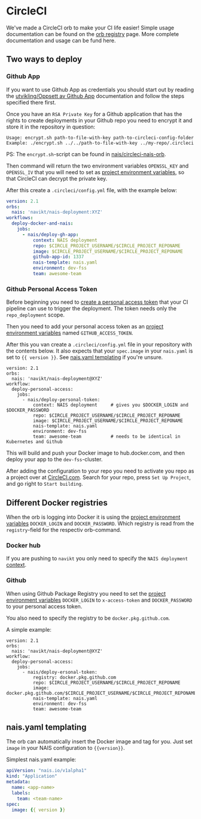 CircleCI
========

We've made a CircleCI orb to make your CI life easier! Simple usage documentation can be found on the [orb registry](https://circleci.com/orbs/registry/orb/navikt/nais-deployment) page. More complete documentation and usage can be fund here.


## Two ways to deploy

### Github App

If you want to use Github App as credentials you should start out by reading the [utvikling/Oppsett av Github App](https://github.com/navikt/utvikling/blob/master/Oppsett%20av%20Github%20App.md) documentation and follow the steps specified there first.

Once you have an `RSA Private Key` for a Github application that has the rights to create deployments in your Github repo you need to encrypt it and store it in the repository in question:

``` shell
Usage: encrypt.sh path-to-file-with-key path-to-circleci-config-folder
Example: ./encrypt.sh ../../path-to-file-with-key ../my-repo/.circleci
```

PS: The `encrypt.sh`-script can be found in [nais/circleci-nais-orb](https://github.com/navikt/circleci-nais-orb/blob/master/encrypt.sh).

Then command will return the two environment variables `OPENSSL_KEY` and `OPENSSL_IV` that you will need to set as [project environment variables](https://circleci.com/docs/2.0/env-vars/#setting-an-environment-variable-in-a-project), so that CircleCI can decrypt the private key.

After this create a `.circleci/config.yml` file, with the example below:
``` yaml
version: 2.1
orbs:
  nais: 'navikt/nais-deployment:XYZ'
workflows:
  deploy-docker-and-nais:
    jobs:
      - nais/deploy-gh-app:
          context: NAIS deployment
          repo: $CIRCLE_PROJECT_USERNAME/$CIRCLE_PROJECT_REPONAME
          image: $CIRCLE_PROJECT_USERNAME/$CIRCLE_PROJECT_REPONAME
          github-app-id: 1337
          nais-template: nais.yaml
          environment: dev-fss
          team: awesome-team
```


### Github Personal Access Token

Before beginning you need to [create a personal access token](https://help.github.com/en/articles/creating-a-personal-access-token-for-the-command-line) that your CI pipeline can use to trigger the deployment. The token needs only the `repo_deployment` scope.

Then you need to add your personal access token as an [project environment variables](https://circleci.com/docs/2.0/env-vars/#setting-an-environment-variable-in-a-project) named `GITHUB_ACCESS_TOKEN`.

After this you van create a `.circleci/config.yml` file in your repository with the contents below. It also expects that your `spec.image` in your `nais.yaml` is set to `{{ version }}`. See [nais.yaml templating](#nais-yaml-templating) if you're unsure.

```
version: 2.1
orbs:
  nais: 'navikt/nais-deployment@XYZ'
workflow:
  deploy-personal-access:
    jobs:
      - nais/deploy-personal-token:
          context: NAIS deployment     # gives you $DOCKER_LOGIN and $DOCKER_PASSWORD
          repo: $CIRCLE_PROJECT_USERNAME/$CIRCLE_PROJECT_REPONAME
          image: $CIRCLE_PROJECT_USERNAME/$CIRCLE_PROJECT_REPONAME
          nais-template: nais.yaml
          environment: dev-fss
          team: awesome-team           # needs to be identical in Kubernetes and Github
```

This will build and push your Docker image to hub.docker.com, and then deploy your app to the `dev-fss`-cluster.

After adding the configuration to your repo you need to activate you repo as a project over at [CircleCI.com](https://circleci.com/add-projects/gh/navikt). Search for your repo, press `Set Up Project`, and go right to `Start building`.


## Different Docker registries

When the orb is logging into Docker it is using the [project environment variables](https://circleci.com/docs/2.0/env-vars/#setting-an-environment-variable-in-a-project) `DOCKER_LOGIN` and `DOCKER_PASSWORD`. Which registry is read from the `registry`-field for the respectiv orb-command.


### Docker hub

If you are pushing to `navikt` you only need to specify the `NAIS deployment` [context](https://circleci.com/docs/2.0/contexts/).

### Github 

When using Github Package Registry you need to set the [project environment variables](https://circleci.com/docs/2.0/env-vars/#setting-an-environment-variable-in-a-project) `DOCKER_LOGIN` to `x-access-token` and `DOCKER_PASSWORD` to your personal access token.

You also need to specify the registry to be `docker.pkg.github.com`.

A simple example:

```
version: 2.1
orbs:
  nais: 'navikt/nais-deployment@XYZ'
workflow:
  deploy-personal-access:
    jobs:
      - nais/deploy-ersonal-token:
          registry: docker.pkg.github.com
          repo: $CIRCLE_PROJECT_USERNAME/$CIRCLE_PROJECT_REPONAME
          image: docker.pkg.github.com/$CIRCLE_PROJECT_USERNAME/$CIRCLE_PROJECT_REPONAME/$CIRCLE_PROJECT_REPONAME
          nais-template: nais.yaml
          environment: dev-fss
          team: awesome-team
```

## nais.yaml templating

The orb can automatically insert the Docker image and tag for you. Just set `image` in your NAIS configuration to `{{version}}`.

Simplest nais.yaml example:

``` yaml
apiVersion: "nais.io/v1alpha1"
kind: "Application"
metadata:
  name: <app-name>
  labels:
    team: <team-name>
spec:
  image: {{ version }}
```
